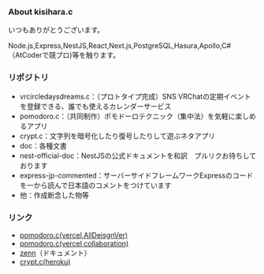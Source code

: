 ### About kisihara.c
いつもありがとうございます。

Node.js,Express,NestJS,React,Next.js,PostgreSQL,Hasura,Apollo,C#（AtCoderで競プロ)等を触ります。

### リポジトリ
- vrcircledaysdreams.c：（プロトタイプ完成）SNS VRChatの定期イベントを登録できる、誰でも使えるカレンダーサービス
- pomodoro.c：（共同制作）ポモドーロテクニック（集中法）を気軽に楽しめるアプリ
- crypt.c：文字列を暗号化したり復号したりして遊ぶネタアプリ
- doc：各種文書
- nest-official-doc：NestJSの公式ドキュメントを和訳　プルリクお待ちしております
- express-jp-commented：サーバーサイドフレームワークExpressのコードを一から読んで日本語のコメントをつけています
- 他：作成断念した物等

### リンク
- [pomodoro.c(vercel,AllDeisgnVer)](https://pomodoro-c-all-design.vercel.app/)
- [pomodoro.c(vercel,collaboration)](https://pomodoro-c.vercel.app/)
- [zenn](https://zenn.dev/kisihara_c/books)（ドキュメント）
- [crypt.c(heroku)](https://crypt-c.herokuapp.com/)


<!--
**kisihara-c/kisihara-c** is a ✨ _special_ ✨ repository because its `README.md` (this file) appears on your GitHub profile.

Here are some ideas to get you started:

- 🔭 I’m currently working on ...
- 🌱 I’m currently learning ...
- 👯 I’m looking to collaborate on ...
- 🤔 I’m looking for help with ...
- 💬 Ask me about ...
- 📫 How to reach me: ...
- 😄 Pronouns: ...
- ⚡ Fun fact: ...
-->
